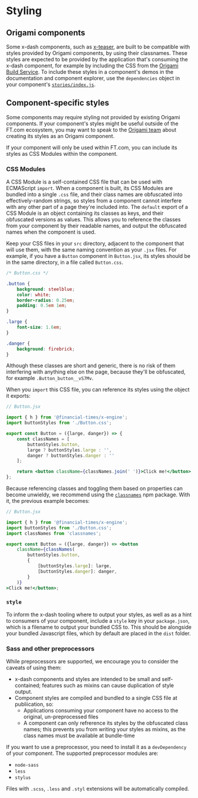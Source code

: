 # Styling

## Origami components

Some x-dash components, such as [x-teaser](/components/x-teaser/readme.md), are built to be compatible with styles provided by Origami components, by using their classnames. These styles are expected to be provided by the application that's consuming the x-dash component, for example by including the CSS from the [Origami Build Service](https://www.ft.com/__origami/service/build/v2/). To include these styles in a component's demos in the documentation and component explorer, use the `dependencies` object in your component's [`stories/index.js`](/tools/x-docs/guides/components/setup.md#indexjs).

## Component-specific styles

Some components may require styling not provided by existing Origami components. If your component's styles might be useful outside of the FT.com ecosystem, you may want to speak to the [Origami team](http://origami.ft.com/) about creating its styles as an Origami component.

If your component will only be used within FT.com, you can include its styles as CSS Modules within the component.

### CSS Modules

A CSS Module is a self-contained CSS file that can be used with ECMAScript `import`. When a component is built, its CSS Modules are bundled into a single `.css` file, and their class names are obfuscated into effectively-random strings, so styles from a component cannot interfere with any other part of a page they're included into. The `default` export of a CSS Module is an object containing its classes as keys, and their obfuscated versions as values. This allows you to reference the classes from your component by their readable names, and output the obfuscated names when the component is used.

Keep your CSS files in your `src` directory, adjacent to the component that will use them, with the same naming convention as your `.jsx` files. For example, if you have a `Button` component in `Button.jsx`, its styles should be in the same directory, in a file called `Button.css`.

```css
/* Button.css */

.button {
	background: steelblue;
	color: white;
	border-radius: 0.25em;
	padding: 0.5em 1em;
}

.large {
	font-size: 1.6em;
}

.danger {
	background: firebrick;
}
```

Although these classes are short and generic, there is no risk of them interfering with anything else on the page, because they'll be obfuscated, for example `.Button_button__vS7Mv`.

When you `import` this CSS file, you can reference its styles using the object it exports:

```jsx
// Button.jsx

import { h } from '@financial-times/x-engine';
import buttonStyles from './Button.css';

export const Button = ({large, danger}) => {
	const classNames = [
		buttonStyles.button,
		large ? buttonStyles.large : '',
		danger ? buttonStyles.danger : ''
	];

	return <button className={classNames.join(' ')}>Click me!</button>;
};
```

Because referencing classes and toggling them based on properties can become unwieldy, we recommend using the [`classnames`](https://npmjs.org/package/classnames) npm package. With it, the previous example becomes:

```jsx
// Button.jsx

import { h } from '@financial-times/x-engine';
import buttonStyles from './Button.css';
import classNames from 'classnames';

export const Button = ({large, danger}) => <button
	className={classNames(
		buttonStyles.button,
		{
			[buttonStyles.large]: large,
			[buttonStyles.danger]: danger,
		}
	)}
>Click me!</button>;
```

### `style`

To inform the x-dash tooling where to output your styles, as well as as a hint to consumers of your component, include a `style` key in your `package.json`, which is a filename to output your bundled CSS to. This should be alongside your bundled Javascript files, which by default are placed in the `dist` folder.

### Sass and other preprocessors

While preprocessors are supported, we encourage you to consider the caveats of using them:

- x-dash components and styles are intended to be small and self-contained; features such as mixins can cause duplication of style output.
- Component styles are compiled and bundled to a single CSS file at publiication, so:
	- Applications consuming your component have no access to the original, un-preprocessed files
	- A component can only refrerence its styles by the obfuscated class names; this prevents you from writing your styles as mixins, as the class names must be available at bundle-time

If you want to use a preprocessor, you need to install it as a `devDependency` of your component. The supported preprocessor modules are:

- `node-sass`
- `less`
- `stylus`

Files with `.scss`, `.less` and `.styl` extensions will be automatically compiled.
